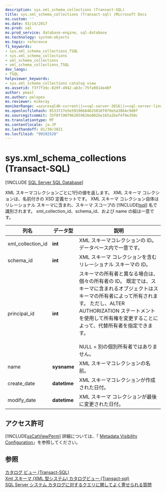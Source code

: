 ```yaml
---
description: sys.xml_schema_collections (Transact-SQL)
title: sys.xml_schema_collections (Transact-sql) |Microsoft Docs
ms.custom: ''
ms.date: 03/14/2017
ms.prod: sql
ms.prod_service: database-engine, sql-database
ms.technology: system-objects
ms.topic: reference
f1_keywords:
- sys.xml_schema_collections_TSQL
- sys.xml_schema_collections
- xml_schema_collections
- xml_schema_collections_TSQL
dev_langs:
- TSQL
helpviewer_keywords:
- sys.xml_schema_collections catalog view
ms.assetid: f3f7f3dc-029f-4942-ab3c-75fa9814e40f
author: pmasl
ms.author: pelopes
ms.reviewer: mikeray
monikerRange: =azuresqldb-current||>=sql-server-2016||>=sql-server-linux-2017||=azuresqldb-mi-current
ms.openlocfilehash: 8533727e5e59196b84625010f079e5a3864c9d0f
ms.sourcegitcommit: 33f0f190f962059826e002be165a2bef4f9e350c
ms.translationtype: MT
ms.contentlocale: ja-JP
ms.lasthandoff: 01/30/2021
ms.locfileid: "99192528"
---
```

# <a name="sysxml_schema_collections-transact-sql"></a>sys.xml_schema_collections (Transact-SQL)
[!INCLUDE [SQL Server SQL Database](../../includes/applies-to-version/sql-asdb.md)]

  XML スキーマコレクションごとに1行の値を返します。 XML スキーマ コレクションは、名前付きの XSD 定義セットです。 XML スキーマ コレクション自体はリレーショナル スキーマに含まれ、スキーマ スコープの [!INCLUDE[tsql](../../includes/tsql-md.md)] 名で識別されます。 xml_collection_id、schema_id、および name の組は一意です。  
  
|列名|データ型|説明|  
|-----------------|---------------|-----------------|  
|xml_collection_id|**int**|XML スキーマコレクションの ID。 データベース内で一意です。|  
|schema_id|**int**|XML スキーマ コレクションを含むリレーショナル スキーマの ID。|  
|principal_id|**int**|スキーマの所有者と異なる場合は、個々の所有者の ID。 既定では、スキーマに含まれるオブジェクトはスキーマの所有者によって所有されます。 ただし、ALTER AUTHORIZATION ステートメントを使用して所有権を変更することによって、代替所有者を指定できます。<br /><br /> NULL = 別の個別所有者ではありません。|  
|name|**sysname**|XML スキーマコレクションの名前。|  
|create_date|**datetime**|XML スキーマコレクションが作成された日付。|  
|modify_date|**datetime**|XML スキーマ コレクションが最後に変更された日付。|  
  
## <a name="permissions"></a>アクセス許可  
 [!INCLUDE[ssCatViewPerm](../../includes/sscatviewperm-md.md)] 詳細については、「 [Metadata Visibility Configuration](../../relational-databases/security/metadata-visibility-configuration.md)」を参照してください。  
  
## <a name="see-also"></a>参照  
 [カタログ ビュー &#40;Transact-SQL&#41;](../../relational-databases/system-catalog-views/catalog-views-transact-sql.md)   
 [Xml スキーマ &#40;XML 型システム&#41; カタログビュー &#40;Transact-sql&#41;](../../relational-databases/system-catalog-views/xml-schemas-xml-type-system-catalog-views-transact-sql.md)   
 [SQL Server システム カタログに対するクエリに関してよく寄せられる質問](../../relational-databases/system-catalog-views/querying-the-sql-server-system-catalog-faq.md)  
  
  
